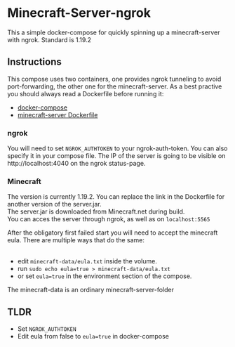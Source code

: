 # Minecraft-Server-ngrok
This a simple docker-compose for quickly spinning up a minecraft-server with ngrok.
Standard is 1.19.2

## Instructions
This compose uses two containers, one provides ngrok tunneling to avoid port-forwarding, the other one for the minecraft-server. As a best practive you should always read a Dockerfile before running it:
- [docker-compose](docker-compose.yml)
- [minecraft-server Dockerfile](minecraft/Dockerfile)
### ngrok
You will need to set `NGROK_AUTHTOKEN` to your ngrok-auth-token. You can also specify it in your compose file.
The IP of the server is going to be visible on http://localhost:4040 on the ngrok status-page.
### Minecraft
The version is currently 1.19.2. You can replace the link in the Dockerfile for another version of the server.jar. <br>
The server.jar is downloaded from Minecraft.net during build. <br>
You can acces the server through ngrok, as well as on `localhost:5565`

After the obligatory first failed start you will need to accept the minecraft eula. There are multiple ways that do the same:<br>
<br>
- edit `minecraft-data/eula.txt` inside the volume. 
- run ```sudo echo eula=true > minecraft-data/eula.txt``` 
- or set `eula=true` in the environment section of the compose.

The minecraft-data is an ordinary minecraft-server-folder
## TLDR
- Set `NGROK_AUTHTOKEN`
- Edit eula from false to `eula=true` in docker-compose
